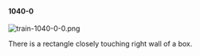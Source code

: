 #### 1040-0
![train-1040-0-0.png](https://github.com/lil-lab/nlvr/raw/master/nlvr/train/images/61/train-1040-0-0.png "train-1040-0-0.png")

There is a rectangle closely touching right wall of a box.